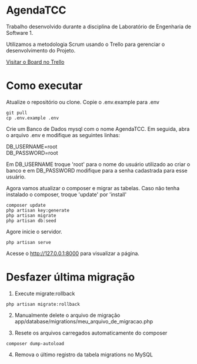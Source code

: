 # AgendaTCC
Trabalho desenvolvido durante a disciplina de Laboratório de Engenharia de Software 1.

Utilizamos a metodologia Scrum usando o Trello para gerenciar o desenvolvimento do Projeto.


<a href="https://trello.com/b/F4osH5Pu" target="_blank"> Visitar o Board no Trello</a> 

# Como executar

Atualize o repositório ou clone. Copie o .env.example para .env

```{r, engine='sh', count_lines}
git pull
cp .env.example .env
```
Crie um Banco de Dados mysql com o nome AgendaTCC. Em seguida, abra o arquivo .env
e modifique as seguintes linhas: 

DB_USERNAME=root <br>
DB_PASSWORD=root

Em DB_USERNAME troque 'root' para o nome do usuário utilizado ao criar o banco e em DB_PASSWORD modifique para a senha cadastrada para esse usuário.

Agora vamos atualizar o composer e migrar as tabelas. Caso não tenha instalado o composer, troque 'update' por 'install'

```{r, engine='sh', count_lines}
composer update
php artisan key:generate
php artisan migrate
php artisan db:seed
```

Agore inicie o servidor.
```{r, engine='sh', count_lines}
php artisan serve
```
Acesse o http://127.0.0.1:8000 para visualizar a página.

# Desfazer última migração
1. Execute migrate:rollback
```{r, engine='sh', count_lines}
php artisan migrate:rollback
```
2. Manualmente delete o arquivo de migração <br>
app/database/migrations/meu_arquivo_de_migracao.php

3. Resete os arquivos carregados automaticamente do composer
```{r, engine='sh', count_lines}
composer dump-autoload
```	
4. Remova o último registro da tabela migrations no MySQL
